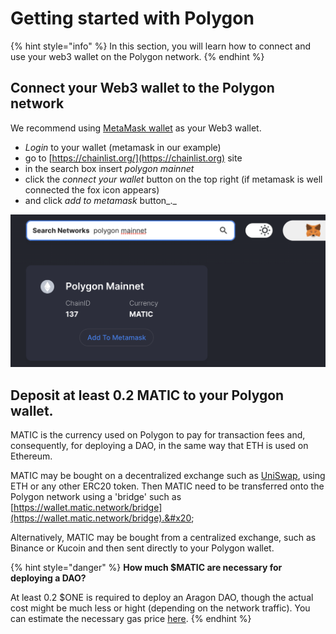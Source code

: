 # Getting started with Polygon

{% hint style="info" %}
In this section, you will learn how to connect and use your web3 wallet on the Polygon network.
{% endhint %}

## **Connect your Web3 wallet to the Polygon network**

We recommend using [MetaMask wallet](./) as your Web3 wallet.&#x20;

* _Login_ to your wallet (metamask in our example)&#x20;
* go to [https://chainlist.org/](https://chainlist.org) site
* in the search box insert _polygon mainnet_
* click the _connect your wallet_ button on the top right (if metamask is well connected the fox icon appears)
* and click _add to metamask_ button_._ &#x20;

![Add the Polygon network to metamask using chainlist.org](<../../../.gitbook/assets/Schermata 2022-01-26 alle 23.22.13.png>)

## **Deposit at least 0.2 MATIC to your Polygon wallet.**

MATIC is the currency used on Polygon to pay for transaction fees and, consequently, for deploying a DAO, in the same way that ETH is used on Ethereum.

MATIC may be bought on a decentralized exchange such as [UniSwap](https://app.uniswap.org/#/swap), using ETH or any other ERC20 token. Then MATIC need to be transferred onto the Polygon network using a 'bridge' such as [https://wallet.matic.network/bridge](https://wallet.matic.network/bridge).&#x20;

Alternatively, MATIC may be bought from a centralized exchange, such as Binance or Kucoin and then sent directly to your Polygon wallet.

{% hint style="danger" %}
**How much $MATIC are necessary for deploying a DAO?**&#x20;

At least 0.2 $ONE is required to deploy an Aragon DAO, though the actual cost might be much less or hight (depending on the network traffic). You can estimate the necessary gas price [here](gas-tracker.md).
{% endhint %}
